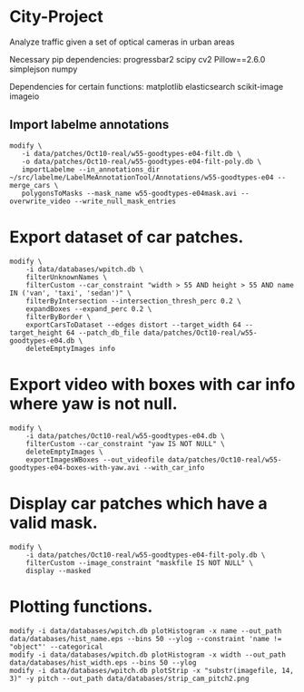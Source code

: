 City-Project
============

Analyze traffic given a set of optical cameras in urban areas

Necessary pip dependencies:
progressbar2
scipy
cv2
Pillow==2.6.0
simplejson
numpy

Dependencies for certain functions:
matplotlib
elasticsearch
scikit-image
imageio


## Import labelme annotations
```
modify \
   -i data/patches/Oct10-real/w55-goodtypes-e04-filt.db \
   -o data/patches/Oct10-real/w55-goodtypes-e04-filt-poly.db \
   importLabelme --in_annotations_dir ~/src/labelme/LabelMeAnnotationTool/Annotations/w55-goodtypes-e04 --merge_cars \
   polygonsToMasks --mask_name w55-goodtypes-e04mask.avi --overwrite_video --write_null_mask_entries
```

# Export dataset of car patches.
```
modify \
    -i data/databases/wpitch.db \
    filterUnknownNames \
    filterCustom --car_constraint "width > 55 AND height > 55 AND name IN ('van', 'taxi', 'sedan')" \
    filterByIntersection --intersection_thresh_perc 0.2 \
    expandBoxes --expand_perc 0.2 \
    filterByBorder \
    exportCarsToDataset --edges distort --target_width 64 --target_height 64 --patch_db_file data/patches/Oct10-real/w55-goodtypes-e04.db \
    deleteEmptyImages info
```

# Export video with boxes with car info where yaw is not null.
```
modify \
    -i data/patches/Oct10-real/w55-goodtypes-e04.db \
    filterCustom --car_constraint "yaw IS NOT NULL" \
    deleteEmptyImages \
    exportImagesWBoxes --out_videofile data/patches/Oct10-real/w55-goodtypes-e04-boxes-with-yaw.avi --with_car_info
```

# Display car patches which have a valid mask.
```
modify \
    -i data/patches/Oct10-real/w55-goodtypes-e04-filt-poly.db \
    filterCustom --image_constraint "maskfile IS NOT NULL" \
    display --masked
```

# Plotting functions.
```
modify -i data/databases/wpitch.db plotHistogram -x name --out_path data/databases/hist_name.eps --bins 50 --ylog --constraint 'name != "object"' --categorical
modify -i data/databases/wpitch.db plotHistogram -x width --out_path data/databases/hist_width.eps --bins 50 --ylog
modify -i data/databases/wpitch.db plotStrip -x "substr(imagefile, 14, 3)" -y pitch --out_path data/databases/strip_cam_pitch2.png
```

